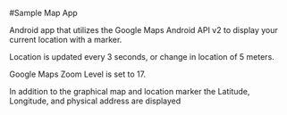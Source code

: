#Sample Map App

Android app that utilizes the Google Maps Android API v2 to display your current location
with a marker.

Location is updated every 3 seconds, or change in location of 5 meters.

Google Maps Zoom Level is set to 17.

In addition to the graphical map and location marker the Latitude, Longitude, and physical address are displayed